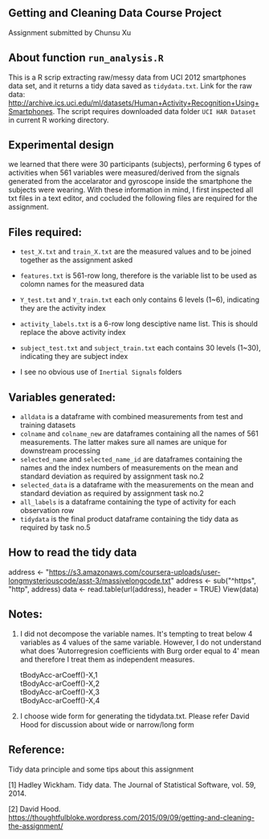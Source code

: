 ## Getting and Cleaning Data Course Project

Assignment submitted by Chunsu Xu


## About function `run_analysis.R`
This is a R scrip extracting raw/messy data from UCI 2012 smartphones data set, and it returns a tidy data saved as `tidydata.txt`. 
Link for the raw data: http://archive.ics.uci.edu/ml/datasets/Human+Activity+Recognition+Using+Smartphones. 
The script requires downloaded data folder `UCI HAR Dataset` in current R working directory.



## Experimental design
we learned that there were 30 participants (subjects), performing 6 types of activities when 561 variables were measured/derived from the signals generated from the accelarator and gyroscope inside the smartphone the subjects were wearing. With these information in mind, I first inspected all txt files in a text editor, and cocluded the following files are required for the assignment.


## Files required:

-  `test_X.txt` and `train_X.txt` are the measured values and to be joined together as the assignment asked

-  `features.txt` is 561-row long, therefore is the variable list to be used as colomn names for the measured data

-  `Y_test.txt` and `Y_train.txt` each only contains 6 levels (1~6), indicating they are the activity index

-  `activity_labels.txt` is a 6-row long desciptive name list. This is should replace the above activity index

-  `subject_test.txt` and `subject_train.txt` each contains 30 levels (1~30), indicating they are subject index

-  I see no obvious use of `Inertial Signals` folders

## Variables generated:
- `alldata` is a dataframe with combined measurements from test and training datasets
- `colname` and `colname_new` are dataframes containing all the names of 561 measurements. The latter makes sure all names are unique for downstream processing
- `selected_name` and `selected_name_id` are dataframes containing the names and the index numbers of measurements on the mean and standard deviation as required by assignment task no.2
- `selected_data` is a dataframe with the measurements on the mean and standard deviation as required by assignment task no.2
- `all_labels` is a dataframe containing the type of activity for each observation row
- `tidydata` is the final product dataframe containing the tidy data as required by task no.5 



## How to read the tidy data
address <- "https://s3.amazonaws.com/coursera-uploads/user-longmysteriouscode/asst-3/massivelongcode.txt"
address <- sub("^https", "http", address)
data <- read.table(url(address), header = TRUE) 
View(data)


## Notes: 
1. I did not decompose the variable names. It's tempting to treat below 4 variables as 4 values of the same variable. However, I do not understand what does 'Autorregresion coefficients with Burg order equal to 4' mean and therefore I treat them as independent measures.

   tBodyAcc-arCoeff()-X,1                                                                                                            
   tBodyAcc-arCoeff()-X,2                                                                                             
   tBodyAcc-arCoeff()-X,3                                                                               
   tBodyAcc-arCoeff()-X,4                                                                        

2. I choose wide form for generating the tidydata.txt. Please refer David Hood for discussion about wide or narrow/long form




## Reference:
Tidy data principle and some tips about this assignment

[1] Hadley Wickham. Tidy data. The Journal of Statistical Software, vol. 59, 2014.

[2] David Hood. https://thoughtfulbloke.wordpress.com/2015/09/09/getting-and-cleaning-the-assignment/


